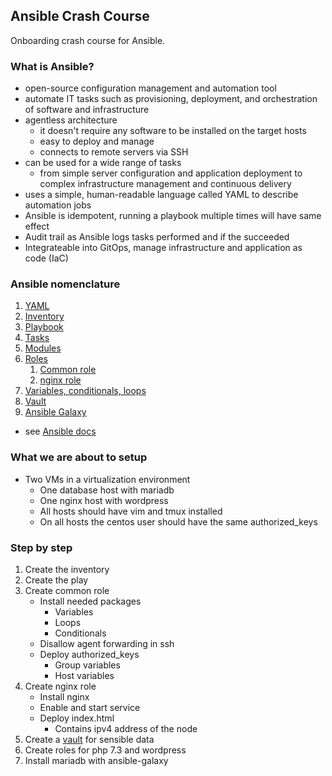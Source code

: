 ## Ansible Crash Course

Onboarding crash course for Ansible.

### What is Ansible?

- open-source configuration management and automation tool
- automate IT tasks such as provisioning, deployment, and orchestration of software and infrastructure
- agentless architecture
  - it doesn't require any software to be installed on the target hosts
  - easy to deploy and manage
  - connects to remote servers via SSH
- can be used for a wide range of tasks
  - from simple server configuration and application deployment to complex infrastructure management and continuous delivery
- uses a simple, human-readable language called YAML to describe automation jobs
- Ansible is idempotent, running a playbook multiple times will have same effect
- Audit trail as Ansible logs tasks performed and if the succeeded
- Integrateable into GitOps, manage infrastructure and application as code (IaC)
### Ansible nomenclature

1. [YAML](yaml.md)
1. [Inventory](inventory.md)
1. [Playbook](play.md)
1. [Tasks](tasks.md)
1. [Modules](modules.md)
1. [Roles](roles.md)
   1. [Common role](role-common.md)
   1. [nginx role](role-nginx.md)
1. [Variables, conditionals, loops](variables_conditionals_loops.md)
1. [Vault](vault.md)
1. [Ansible Galaxy](ansible-galaxy.md)

- see [Ansible docs](https://docs.ansible.com/ansible/latest/getting_started/basic_concepts.html)

### What we are about to setup

- Two VMs in a virtualization environment
    - One database host with mariadb
    - One nginx host with wordpress
    - All hosts should have vim and tmux installed
    - On all hosts the centos user should have the same authorized_keys

### Step by step

1. Create the inventory
1. Create the play
1. Create common role
    - Install needed packages
        - Variables
        - Loops
        - Conditionals
    - Disallow agent forwarding in ssh
    - Deploy authorized_keys
        - Group variables
        - Host variables
1. Create nginx role
    - Install nginx
    - Enable and start service
    - Deploy index.html
        - Contains ipv4 address of the node
1. Create a [vault](vault.md) for sensible data
1. Create roles for php 7.3 and wordpress
1. Install mariadb with ansible-galaxy
